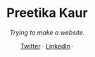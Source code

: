 <div align="center">
<h1>Preetika Kaur</h1>
<i>Trying to make a website.</i>
</div>

 <p align="center">
        <a href="https://twitter.com/kaur_preetika">Twitter</a>
        ·
        <a href="https://www.linkedin.com/in/preetikakaur/">LinkedIn</a>
        ·
        
</p>
